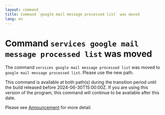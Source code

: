 ```yaml
---
layout: command
title: Command `google mail message processed list` was moved
lang: en
---
```


# Command `services google mail message processed list` was moved

The command `services google mail message processed list` was moved to `google mail message processed list`. Please use the new path.

This command is available at both path(s) during the transition period until the build released before 2024-06-30T15:00:00Z. If you are using this version of the program, this command will continue to be available after this date.

Please see [Announcement](https://github.com/watermint/toolbox/discussions/797) for more detail.


